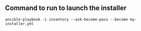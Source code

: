 ## Command to run to launch the installer
`ansible-playbook -i inventory --ask-become-pass --become my-installer.yml`
